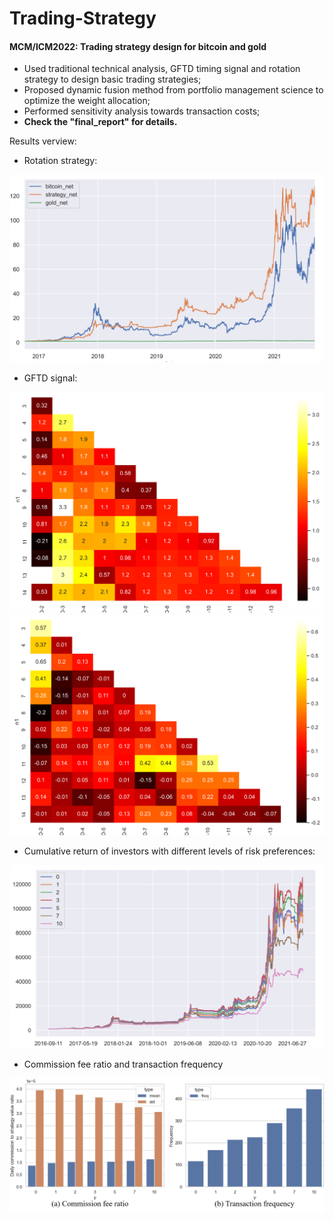 # Trading-Strategy
#### **MCM/ICM2022: Trading strategy design for bitcoin and gold** <br>
- Used traditional technical analysis, GFTD timing signal and rotation strategy to design basic trading strategies; <br>
- Proposed dynamic fusion method from portfolio management science to optimize the weight allocation; <br>
- Performed sensitivity analysis towards transaction costs; <br>
- **Check the "final_report" for details.**

Results verview:
- Rotation strategy:
<img src="./images/rotation.png" width="700">

- GFTD signal:

![./images/gftd_heat_bitcoin.png](./images/gftd_heat_bitcoin.png)![./images/gftd_heat_gold.png](./images/gftd_heat_gold.png)

- Cumulative return of investors with different levels of risk preferences:
<img src="./figures/gamma.png" width="700">

- Commission fee ratio and transaction frequency
<img src="./figures/commission-gamma.png" width="700">
